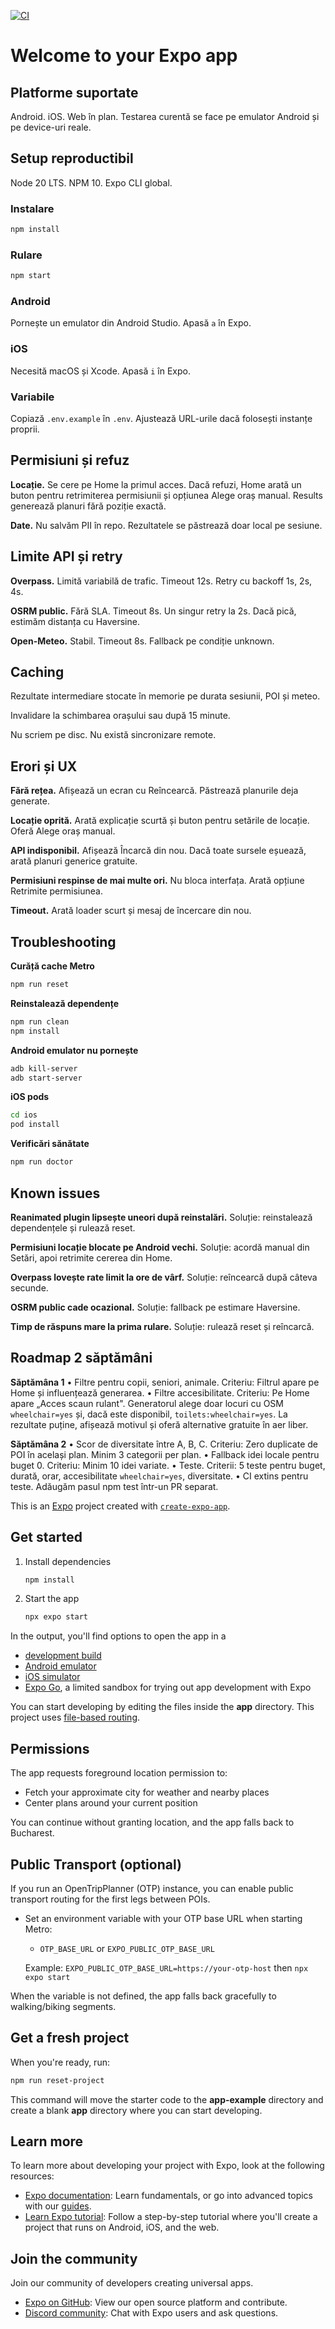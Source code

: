 [![CI](https://github.com/ninistuff/unplan/actions/workflows/ci.yml/badge.svg)](https://github.com/ninistuff/unplan/actions/workflows/ci.yml)

# Welcome to your Expo app

## Platforme suportate

Android. iOS. Web în plan. Testarea curentă se face pe emulator Android și pe device-uri reale.

## Setup reproductibil

Node 20 LTS. NPM 10. Expo CLI global.

### Instalare
```bash
npm install
```

### Rulare
```bash
npm start
```

### Android
Pornește un emulator din Android Studio. Apasă `a` în Expo.

### iOS
Necesită macOS și Xcode. Apasă `i` în Expo.

### Variabile
Copiază `.env.example` în `.env`. Ajustează URL-urile dacă folosești instanțe proprii.

## Permisiuni și refuz

**Locație.** Se cere pe Home la primul acces. Dacă refuzi, Home arată un buton pentru retrimiterea permisiunii și opțiunea Alege oraș manual. Results generează planuri fără poziție exactă.

**Date.** Nu salvăm PII în repo. Rezultatele se păstrează doar local pe sesiune.

## Limite API și retry

**Overpass.** Limită variabilă de trafic. Timeout 12s. Retry cu backoff 1s, 2s, 4s.

**OSRM public.** Fără SLA. Timeout 8s. Un singur retry la 2s. Dacă pică, estimăm distanța cu Haversine.

**Open-Meteo.** Stabil. Timeout 8s. Fallback pe condiție unknown.

## Caching

Rezultate intermediare stocate în memorie pe durata sesiunii, POI și meteo.

Invalidare la schimbarea orașului sau după 15 minute.

Nu scriem pe disc. Nu există sincronizare remote.

## Erori și UX

**Fără rețea.** Afișează un ecran cu Reîncearcă. Păstrează planurile deja generate.

**Locație oprită.** Arată explicație scurtă și buton pentru setările de locație. Oferă Alege oraș manual.

**API indisponibil.** Afișează Încarcă din nou. Dacă toate sursele eșuează, arată planuri generice gratuite.

**Permisiuni respinse de mai multe ori.** Nu bloca interfața. Arată opțiune Retrimite permisiunea.

**Timeout.** Arată loader scurt și mesaj de încercare din nou.

## Troubleshooting

**Curăță cache Metro**
```bash
npm run reset
```

**Reinstalează dependențe**
```bash
npm run clean
npm install
```

**Android emulator nu pornește**
```bash
adb kill-server
adb start-server
```

**iOS pods**
```bash
cd ios
pod install
```

**Verificări sănătate**
```bash
npm run doctor
```

## Known issues

**Reanimated plugin lipsește uneori după reinstalări.** Soluție: reinstalează dependențele și rulează reset.

**Permisiuni locație blocate pe Android vechi.** Soluție: acordă manual din Setări, apoi retrimite cererea din Home.

**Overpass lovește rate limit la ore de vârf.** Soluție: reîncearcă după câteva secunde.

**OSRM public cade ocazional.** Soluție: fallback pe estimare Haversine.

**Timp de răspuns mare la prima rulare.** Soluție: rulează reset și reîncarcă.

## Roadmap 2 săptămâni

**Săptămâna 1**
• Filtre pentru copii, seniori, animale. Criteriu: Filtrul apare pe Home și influențează generarea.
• Filtre accesibilitate. Criteriu: Pe Home apare „Acces scaun rulant". Generatorul alege doar locuri cu OSM `wheelchair=yes` și, dacă este disponibil, `toilets:wheelchair=yes`. La rezultate puține, afișează motivul și oferă alternative gratuite în aer liber.

**Săptămâna 2**
• Scor de diversitate între A, B, C. Criteriu: Zero duplicate de POI în același plan. Minim 3 categorii per plan.
• Fallback idei locale pentru buget 0. Criteriu: Minim 10 idei variate.
• Teste. Criterii: 5 teste pentru buget, durată, orar, accesibilitate `wheelchair=yes`, diversitate.
• CI extins pentru teste. Adăugăm pasul npm test într-un PR separat.

This is an [Expo](https://expo.dev) project created with [`create-expo-app`](https://www.npmjs.com/package/create-expo-app).

## Get started

1. Install dependencies

   ```bash
   npm install
   ```

2. Start the app

   ```bash
   npx expo start
   ```

In the output, you'll find options to open the app in a

- [development build](https://docs.expo.dev/develop/development-builds/introduction/)
- [Android emulator](https://docs.expo.dev/workflow/android-studio-emulator/)
- [iOS simulator](https://docs.expo.dev/workflow/ios-simulator/)
- [Expo Go](https://expo.dev/go), a limited sandbox for trying out app development with Expo

You can start developing by editing the files inside the **app** directory. This project uses [file-based routing](https://docs.expo.dev/router/introduction).

## Permissions

The app requests foreground location permission to:

- Fetch your approximate city for weather and nearby places
- Center plans around your current position

You can continue without granting location, and the app falls back to Bucharest.

## Public Transport (optional)

If you run an OpenTripPlanner (OTP) instance, you can enable public transport routing for the first legs between POIs.

- Set an environment variable with your OTP base URL when starting Metro:

  - `OTP_BASE_URL` or `EXPO_PUBLIC_OTP_BASE_URL`

  Example: `EXPO_PUBLIC_OTP_BASE_URL=https://your-otp-host` then `npx expo start`

When the variable is not defined, the app falls back gracefully to walking/biking segments.

## Get a fresh project

When you're ready, run:

```bash
npm run reset-project
```

This command will move the starter code to the **app-example** directory and create a blank **app** directory where you can start developing.

## Learn more

To learn more about developing your project with Expo, look at the following resources:

- [Expo documentation](https://docs.expo.dev/): Learn fundamentals, or go into advanced topics with our [guides](https://docs.expo.dev/guides).
- [Learn Expo tutorial](https://docs.expo.dev/tutorial/introduction/): Follow a step-by-step tutorial where you'll create a project that runs on Android, iOS, and the web.

## Join the community

Join our community of developers creating universal apps.

- [Expo on GitHub](https://github.com/expo/expo): View our open source platform and contribute.
- [Discord community](https://chat.expo.dev): Chat with Expo users and ask questions.

